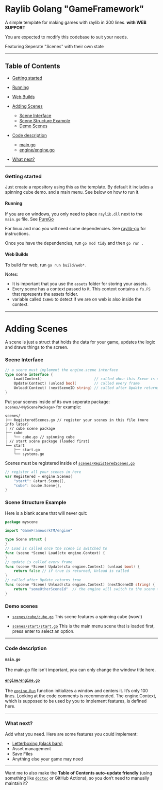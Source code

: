
# Raylib Golang "GameFramework"

A simple template for making games with raylib in 300 lines. **with WEB SUPPORT**


You are expected
to modify this codebase to suit your needs.

Featuring Seperate "Scenes" with their own state

---

## Table of Contents

* [Getting started](#getting-started)

 * [Running](#running)
 * [Web Builds](#web-builds)

* [Adding Scenes](#adding-scenes)

  * [Scene Interface](#scene-interface)
  * [Scene Structure Example](#scene-structure-example)
  * [Demo Scenes](#demo-scenes)
* [Code description](#code-description)

  * [main.go](#maingo)
  * [engine/engine.go](#engineenginego)
* [What next?](#what-next)

---

### Getting started

Just create a repository using this as the template. By default it includes a spinning cube demo. and a main menu. See below on how to run it.

#### Running

If you are on windows, you only need to place `raylib.dll` next to the `main.go` file. See [PureGo](https://github.com/gen2brain/raylib-go/?tab=readme-ov-file#purego-without-cgo-ie-cgo_enabled0)

For linux and mac you will need some dependencies.
See [raylib-go](https://github.com/gen2brain/raylib-go/) for instructions.

Once you have the dependencies, run `go mod tidy` and then `go run .`


#### Web Builds
To build for web, run `go run build/web*`.



Notes:
- It is important that you use the `assets` folder for storing your assets.
- Every scene has a context passed to it. This context contains a `fs.FS` that represents the assets folder.
- variable called `IsWeb` to detect if we are on web is also inside the context.
---

# Adding Scenes

A scene is just a struct that holds the data for your game, updates the logic and draws things to the screen.

### Scene Interface

```go
// a scene must implement the engine.scene interface
type scene interface {
	Load(Context)                        // called when this Scene is switched to
	Update(Context) (unload bool)        // called every frame
	Unload(Context) (nextSceneID string) // called after Update returns true. Switches to nextSceneID
}
```

Put your scenes inside of its own seperate package:
`scenes/<MyScenePackage>` for example:

```
scenes/
├── RegisteredScenes.go // register your scenes in this file (more info later)
| // cube scene package
├── cube 
│   └── cube.go // spinning cube
| // start scene package (loaded first)
└── start 
    ├── start.go
    └── systems.go
```

Scenes must be registered inside of [`scenes/RegisteredScenes.go`](scenes/RegisteredScenes.go)

```go
// register all your scenes in here
var Registered = engine.Scenes{
	"start": &start.Scene{},
	"cube": &cube.Scene{},
}
```

### Scene Structure Example

Here is a blank scene that will never quit:

```go
package myscene

import "GameFrameworkTM/engine"

type Scene struct {
}
// Load is called once the scene is switched to
func (scene *Scene) Load(ctx engine.Context) {
}
// update is called every frame
func (scene *Scene) Update(ctx engine.Context) (unload bool) {
	return false // if true is returned, Unload is called
}
// called after Update returns true
func (scene *Scene) Unload(ctx engine.Context) (nextSceneID string) {
	return "someOtherSceneId"  // the engine will switch to the scene that is registered with this id
}
```

### Demo scenes

* [`scenes/cube/cube.go`](scenes/cube/cube.go)
  This scene features a spinning cube (wow!)

* [`scenes/start/start.go`](scenes/start/start.go)
  This is the main menu scene that is loaded first, press enter to select an option.

---

### Code description

#### `main.go`

The main.go file isn't important, you can only change the window title here.

#### [`engine/engine.go`](https://github.com/BrownNPC/Golang-Raylib-GameFramework/blob/master/engine/engine.go)

The [`engine.Run`](engine/engine.go#L33)
function initializes a window and centers it. It’s only 100 lines.
Looking at the code comments is recommended. The engine.Context, which is supposed to be used by you to implement features, is defined here.

---

### What next?

Add what you need. Here are some features you could implement:

* [Letterboxing (black bars)](https://www.raylib.com/examples/core/loader.html?name=core_window_letterbox)
* Asset management
* Save Files
* Anything else your game may need

---

Want me to also make the **Table of Contents auto-update friendly** (using something like [`doctoc`](https://github.com/thlorenz/doctoc) or GitHub Actions), so you don’t need to manually maintain it?

